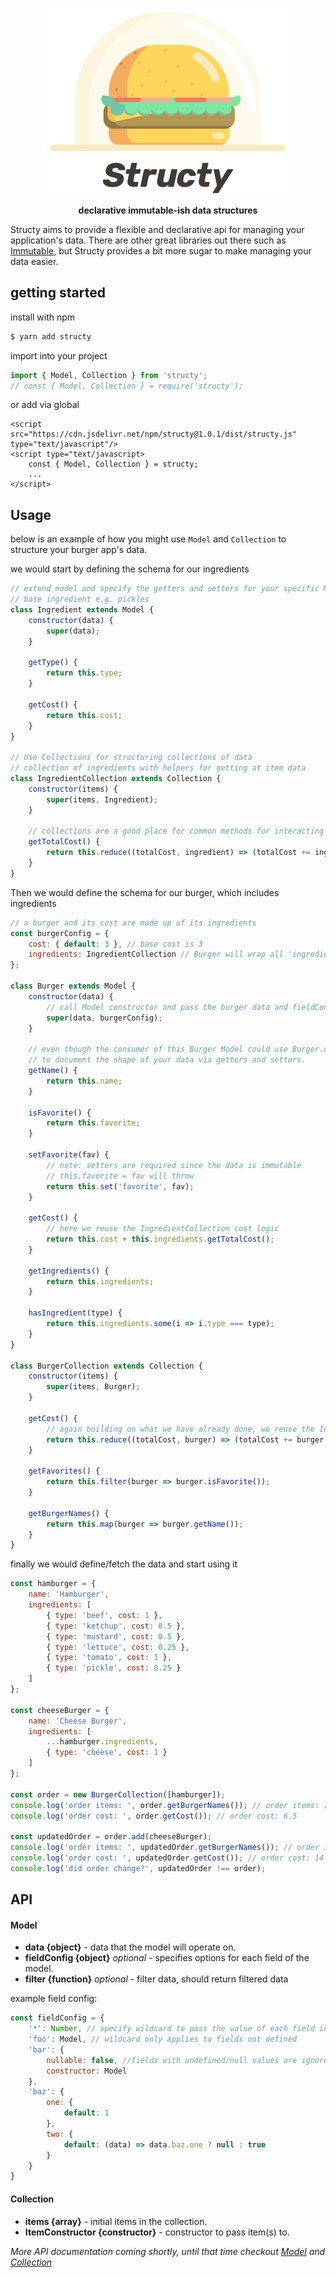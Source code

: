 <div align="center" markdown="1">

![Structy](https://github.com/andrewgrewell/structy/blob/master/logo.png)

**declarative immutable-ish data structures**

</div>

Structy aims to provide a flexible and declarative api for managing your application's data. There are other great
libraries out there such as [Immutable](https://facebook.github.io/immutable-js/), but Structy provides a bit more sugar
to make managing your data easier. 

getting started
---
install with npm
```javascript
$ yarn add structy
```

import into your project
```javascript
import { Model, Collection } from 'structy';
// const { Model, Collection } = require('structy');
```


or add via global
```
<script src="https://cdn.jsdelivr.net/npm/structy@1.0.1/dist/structy.js" type="text/javascript"/>
<script type="text/javascript>
    const { Model, Collection } = structy;
    ...
</script>
```

Usage
---
below is an example of how you might use `Model` and `Collection` to structure your burger app's data.


we would start by defining the schema for our ingredients
```javascript
// extend model and specify the getters and setters for your specific Model
// base ingredient e.g. pickles
class Ingredient extends Model {
    constructor(data) {
        super(data);
    }

    getType() {
        return this.type;
    }

    getCost() {
        return this.cost;
    }
}

// Use Collections for structuring collections of data
// collection of ingredients with helpers for getting at item data
class IngredientCollection extends Collection {
    constructor(items) {
        super(items, Ingredient);
    }

    // collections are a good place for common methods for interacting with the data
    getTotalCost() {
        return this.reduce((totalCost, ingredient) => (totalCost += ingredient.getCost()), 0);
    }
}
```

Then we would define the schema for our burger, which includes ingredients
```javascript
// a burger and its cost are made up of its ingredients
const burgerConfig = {
    cost: { default: 3 }, // base cost is 3
    ingredients: IngredientCollection // Burger will wrap all 'ingredient' fields with a IngredientCollection
};

class Burger extends Model {
    constructor(data) {
        // call Model constructor and pass the burger data and fieldConfig
        super(data, burgerConfig);
    }

    // even though the consumer of this Burger Model could use Burger.name, it is better
    // to document the shape of your data via getters and setters.
    getName() {
        return this.name;
    }

    isFavorite() {
        return this.favorite;
    }

    setFavorite(fav) {
        // note: setters are required since the data is immutable
        // this.favorite = fav will throw
        return this.set('favorite', fav);
    }

    getCost() {
        // here we reuse the IngredientCollection cost logic
        return this.cost + this.ingredients.getTotalCost();
    }

    getIngredients() {
        return this.ingredients;
    }

    hasIngredient(type) {
        return this.ingredients.some(i => i.type === type);
    }
}

class BurgerCollection extends Collection {
    constructor(items) {
        super(items, Burger);
    }

    getCost() {
        // again building on what we have already done, we reuse the IngredientCollection and Burger cost logic
        return this.reduce((totalCost, burger) => (totalCost += burger.getCost()), 0);
    }

    getFavorites() {
        return this.filter(burger => burger.isFavorite());
    }

    getBurgerNames() {
        return this.map(burger => burger.getName());
    }
}
```

finally we would define/fetch the data and start using it
```javascript
const hamburger = {
    name: 'Hamburger',
    ingredients: [
        { type: 'beef', cost: 1 },
        { type: 'ketchup', cost: 0.5 },
        { type: 'mustard', cost: 0.5 },
        { type: 'lettuce', cost: 0.25 },
        { type: 'tomato', cost: 1 },
        { type: 'pickle', cost: 0.25 }
    ]
};

const cheeseBurger = {
    name: 'Cheese Burger',
    ingredients: [
        ...hamburger.ingredients,
        { type: 'cheese', cost: 1 }
    ]
};

const order = new BurgerCollection([hamburger]);
console.log('order items: ', order.getBurgerNames()); // order items: ['Hamburger']
console.log('order cost: ', order.getCost()); // order cost: 6.5

const updatedOrder = order.add(cheeseBurger);
console.log('order items: ', updatedOrder.getBurgerNames()); // order items: ['Hamburger', 'Cheese Burger']
console.log('order cost: ', updatedOrder.getCost()); // order cost: 14
console.log('did order change?', updatedOrder !== order);
```

API
---
#### **Model**
- **data {object}** - data that the model will operate on.
- **fieldConfig {object}** *optional* - specifies options for each field of the model.
- **filter {function}** *optional* - filter data, should return filtered data 

example field config:
```javascript
const fieldConfig = {
    '*': Number, // specify wildcard to pass the value of each field in data to Number constructor
    'foo': Model, // wildcard only applies to fields not defined
    'bar': {
        nullable: false, //fields with undefined/null values are ignored by default
        constructor: Model
    },
    'baz': {
        one: {
            default: 1
        },
        two: {
            default: (data) => data.baz.one ? null : true
        }
    }
}
```

#### **Collection**
- **items {array}** - initial items in the collection.
- **ItemConstructor {constructor}** - constructor to pass item(s) to.

*More API documentation coming shortly, until that time checkout [Model](https://github.com/andrewgrewell/structy/blob/master/src/Model.js) and [Collection](https://github.com/andrewgrewell/structy/blob/master/src/Collection.js)*
